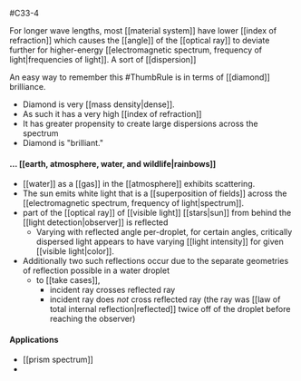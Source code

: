 #C33-4

For longer wave lengths, most [[material system]] have lower [[index of refraction]] which causes the [[angle]] of the [[optical ray]] to deviate further for higher-energy [[electromagnetic spectrum, frequency of light|frequencies of light]]. A sort of [[dispersion]]

An easy way to remember this #ThumbRule is in terms of [[diamond]] brilliance.
- Diamond is very [[mass density|dense]].
- As such it has a very high [[index of refraction]]
- It has greater propensity to create large dispersions across the spectrum
- Diamond is "brilliant."

#### ... [[earth, atmosphere, water, and wildlife|rainbows]]
- [[water]] as a [[gas]] in the [[atmosphere]] exhibits scattering.
- The sun emits white light that is a [[superposition of fields]] across the [[electromagnetic spectrum, frequency of light|spectrum]].
- part of the [[optical ray]] of [[visible light]] [[stars|sun]] from behind the [[light detection|observer]] is reflected
	- Varying with reflected angle per-droplet, for certain angles, critically dispersed light appears to have varying [[light intensity]] for given [[visible light|color]].
- Additionally two such reflections occur due to the separate geometries of reflection possible in a water droplet
	- to [[take cases]],
		- incident ray crosses reflected ray
		- incident ray does *not* cross reflected ray (the ray was [[law of total internal reflection|reflected]] twice off of the droplet before reaching the observer)

#### Applications
- [[prism spectrum]]
- 